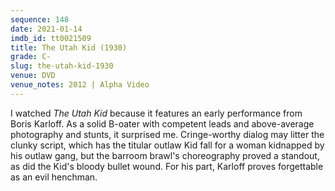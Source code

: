 ```yaml
---
sequence: 148
date: 2021-01-14
imdb_id: tt0021509
title: The Utah Kid (1930)
grade: C-
slug: the-utah-kid-1930
venue: DVD
venue_notes: 2012 | Alpha Video
---
```


I watched _The Utah Kid_ because it features an early performance from Boris Karloff. As a solid B-oater with competent leads and above-average photography and stunts, it surprised me. Cringe-worthy dialog may litter the clunky script, which has the titular outlaw Kid fall for a woman kidnapped by his outlaw gang, but the barroom brawl's choreography proved a standout, as did the Kid's bloody bullet wound. For his part, Karloff proves forgettable as an evil henchman.
